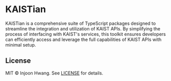 # KAISTian

KAISTian is a comprehensive suite of TypeScript packages designed to streamline the integration and utilization of KAIST APIs. By simplifying the process of interfacing with KAIST's services, this toolkit ensures developers can efficiently access and leverage the full capabilities of KAIST APIs with minimal setup.

## License

MIT © Injoon Hwang. See [LICENSE](./LICENSE) for details.
